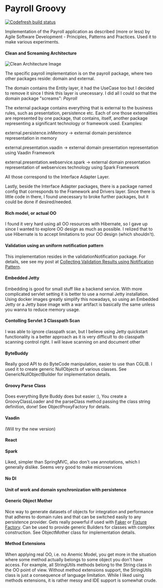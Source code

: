 Payroll Groovy
==============

[![Codefresh build status]( https://g.codefresh.io/api/badges/pipeline/vitormcruz/payroll%2Fpayroll?type=cf-1&key=eyJhbGciOiJIUzI1NiJ9.NjA0N2VkNDMzY2I0YTE2ZjczOTY1MDQy.Whj5t_oJhFCfi0SWDiQ_xqcyNkUzjqNUHsrsdh_kHus)]( https://g.codefresh.io/pipelines/edit/new/builds?id=6047ee91989625f781dee9f8&pipeline=payroll&projects=payroll&projectId=6047ee81e93681f513c86215)
                
Implementation of the Payroll application as described (more or less) by Agile Software Development - Principles, Patterns and Practices. Used it to make various experiments.

#### Clean and Screaming Architecture
  
![Clean Architecture Image](https://8thlight.com/blog/assets/posts/2012-08-13-the-clean-architecture/CleanArchitecture.jpg)

The specific payroll implementation is on the payroll package, where two other packages reside: domain and external. 

The domain contains the Entity layer, it had the UseCase too but I decided to remove it since I think this layer is unecessary. I did all I could so that the domain package 
"screams": *Payroll*

The external package contains everything that is external to the business rules, such as presentation, persistence etc. Each of one those externalities are represented by one 
package, that contains, itself, another package representing a significant technology or framework used. Examples:

external.persistence.inMemory -> external domain persistence representation in memory
 
external.presentation.vaadin -> external domain presentation representation using Vaadin Framework

external.presentation.webservice.spark -> external domain presentation representation of webservices technology using Spark Framework 

All those correspond to the Interface Adapter Layer.

Lastly, beside the Interface Adapter packages, there is a package named config that corresponds to the Framework and Drivers layer. Since there is little code in there, I found 
unecessary to broke further packages, but it could be done if desired/needed. 

#### Rich model, or actual OO

I found it very hard using all OO resources with Hibernate, so I gave up since I wanted to explore OO design as much as possible. I relized that to use Hibernate is to accept 
limitations to your OO design (which shouldn't).
  
#### Validation using an uniform notification pattern

This implementation resides in the validationNotification package. For details, see see my post at
[Collecting Validation Results using Notification Pattern](http://techbeatscorner.blogspot.com.br/2017/04/collecting-validation-result-using.html).

#### Embedded Jetty

Embedding is good for small stuff like a backend service. With more complicated servlet setting it is better to use a 
normal Jetty installation. Using docker images greatly simplify this nowadays, so using an Embedded Jetty or a Jetty 
base image with a war artifact is basically the same unless you wanna to reduce memory usage.

#### Contolling Servlet 3 Classpath Scan

I was able to ignore classpath scan, but I believe using Jetty quickstart functionality is a better approach as it
is very difficult to do classpath scanning control right. I will leave scanning on and document other

#### ByteBuddy

Really good API to do ByteCode manipulation, easier to use than CGLIB. I used it to create generic NullObjects of various classes. See GenericNullObjectBuilder for implementation 
details. 

#### Groovy Parse Class

Does everything Byte Buddy does but easier :), You create a GroovyClassLoader and the parseClass method passing the 
class string definition, done! See ObjectProxyFactory for details. 

#### Vaadin

(Will try the new version)

#### React


     
#### Spark

Liked, simpler than SpringMVC, also don't use annotations, which I generally dislike. Seems very good to make 
microservices

#### No DI



#### Unit of work and domain synchronization with persistence

#### Generic Object Mother

Nice way to generate datasets of objects for integration and performance that adheres to domain rules and that can be switched easily to any persistence provider. Gets really 
powerful if used with [Faker](https://dius.github.io/java-faker/) or [Fixture Factory](https://github.com/six2six/fixture-factory). Can be used to provide generic Builders for
classes with complex construction. See ObjectMother class for implementation details. 

#### Method Extensions

When applying real OO, i.e. no Anemic Model, you get more in the situation where some method actually belongs to some object you don't have access. For example, all StringUtils 
methods belong to the String class in the OO point of view. Without method extensions support, the StringUtils class is just a consequence of language limitation. While 
I liked using methods extensions, it is rather messy and IDE support is somewhat crude.    